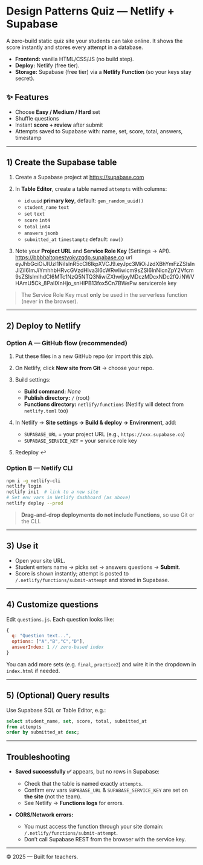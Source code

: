 # Design Patterns Quiz — Netlify + Supabase

A zero-build static quiz site your students can take online. It shows the score instantly and stores every attempt in a database.

- **Frontend:** vanilla HTML/CSS/JS (no build step).
- **Deploy:** Netlify (free tier).
- **Storage:** Supabase (free tier) via a **Netlify Function** (so your keys stay secret).

## ✨ Features

- Choose **Easy / Medium / Hard** set
- Shuffle questions
- Instant **score + review** after submit
- Attempts saved to Supabase with: name, set, score, total, answers, timestamp

---

## 1) Create the Supabase table

1. Create a Supabase project at https://supabase.com
2. In **Table Editor**, create a table named `attempts` with columns:
   - `id` `uuid` **primary key**, default: `gen_random_uuid()`
   - `student_name` `text`
   - `set` `text`
   - `score` `int4`
   - `total` `int4`
   - `answers` `jsonb`
   - `submitted_at` `timestamptz` default: `now()`

3. Note your **Project URL** and **Service Role Key** (Settings → API).
https://bbbhaltopestyokyzqdp.supabase.co   url
eyJhbGciOiJIUzI1NiIsInR5cCI6IkpXVCJ9.eyJpc3MiOiJzdXBhYmFzZSIsInJlZiI6ImJiYmhhbHRvcGVzdHlva3l6cWRwIiwicm9sZSI6InNlcnZpY2Vfcm9sZSIsImlhdCI6MTc1NzQ5NTQ3NiwiZXhwIjoyMDczMDcxNDc2fQ.iNWVHAmU5Ck_8PaIIXnHjo_snHIPB13fox5Cn7BWePw               servicerole key

> The Service Role Key must **only** be used in the serverless function (never in the browser).

---

## 2) Deploy to Netlify

### Option A — GitHub flow (recommended)
1. Put these files in a new GitHub repo (or import this zip).
2. On Netlify, click **New site from Git** → choose your repo.
3. Build settings:
   - **Build command:** _None_
   - **Publish directory:** `/` (root)
   - **Functions directory:** `netlify/functions` (Netlify will detect from `netlify.toml` too)

4. In Netlify → **Site settings → Build & deploy → Environment**, add:
   - `SUPABASE_URL` = your project URL (e.g., `https://xxx.supabase.co`)
   - `SUPABASE_SERVICE_KEY` = your service role key

5. Redeploy ↩︎

### Option B — Netlify CLI
```bash
npm i -g netlify-cli
netlify login
netlify init  # link to a new site
# Set env vars in Netlify dashboard (as above)
netlify deploy --prod
```

> **Drag-and-drop deployments do not include Functions**, so use Git or the CLI.

---

## 3) Use it
- Open your site URL.
- Student enters name → picks set → answers questions → **Submit**.
- Score is shown instantly; attempt is posted to `/.netlify/functions/submit-attempt` and stored in Supabase.

---

## 4) Customize questions
Edit `questions.js`. Each question looks like:
```js
{
  q: "Question text...",
  options: ["A","B","C","D"],
  answerIndex: 1 // zero-based index
}
```

You can add more sets (e.g. `final`, `practice2`) and wire it in the dropdown in `index.html` if needed.

---

## 5) (Optional) Query results
Use Supabase SQL or Table Editor, e.g.:
```sql
select student_name, set, score, total, submitted_at
from attempts
order by submitted_at desc;
```

---

## Troubleshooting

- **Saved successfully ✅** appears, but no rows in Supabase:
  - Check that the table is named exactly `attempts`.
  - Confirm env vars `SUPABASE_URL` & `SUPABASE_SERVICE_KEY` are set on **the site** (not the team).
  - See Netlify → **Functions logs** for errors.

- **CORS/Network errors:**
  - You must access the function through your site domain: `/.netlify/functions/submit-attempt`.
  - Don’t call Supabase REST from the browser with the service key.

---

© 2025 — Built for teachers.
